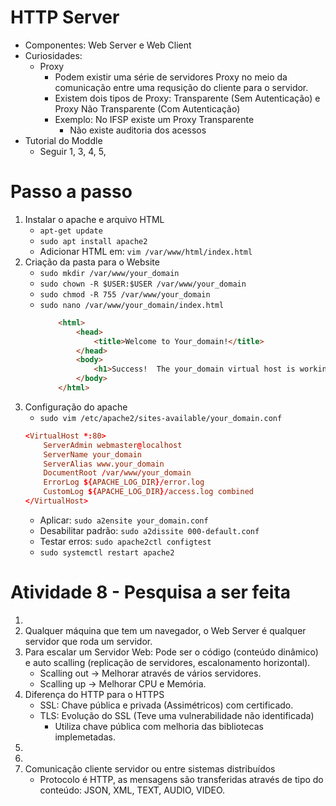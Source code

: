 # HTTP Server

- Componentes: Web Server e Web Client
- Curiosidades:
    - Proxy
        - Podem existir uma série de servidores Proxy no meio da comunicação entre uma requsição do cliente para o servidor.
        - Existem dois tipos de Proxy: Transparente (Sem Autenticação) e Proxy Não Transparente (Com Autenticação)
        - Exemplo: No IFSP existe um Proxy Transparente
            - Não existe auditoria dos acessos
- Tutorial do Moddle
    - Seguir 1, 3, 4, 5,

# Passo a passo

1. Instalar o apache e arquivo HTML
    - `apt-get update`
    - `sudo apt install apache2`
    - Adicionar HTML em: `vim /var/www/html/index.html`
2. Criação da pasta para o Website
    - `sudo mkdir /var/www/your_domain`
    - `sudo chown -R $USER:$USER /var/www/your_domain`
    - `sudo chmod -R 755 /var/www/your_domain`
    - `sudo nano /var/www/your_domain/index.html`
        ```html
            <html>
                <head>
                    <title>Welcome to Your_domain!</title>
                </head>
                <body>
                    <h1>Success!  The your_domain virtual host is working!</h1>
                </body>
            </html>
        ```
3. Configuração do apache   
    - `sudo vim /etc/apache2/sites-available/your_domain.conf`
    ```conf
    <VirtualHost *:80>
        ServerAdmin webmaster@localhost
        ServerName your_domain
        ServerAlias www.your_domain
        DocumentRoot /var/www/your_domain
        ErrorLog ${APACHE_LOG_DIR}/error.log
        CustomLog ${APACHE_LOG_DIR}/access.log combined
    </VirtualHost>
    ```
    - Aplicar: `sudo a2ensite your_domain.conf`
    - Desabilitar padrão: `sudo a2dissite 000-default.conf`
    - Testar erros: `sudo apache2ctl configtest`
    - `sudo systemctl restart apache2`

# Atividade 8 - Pesquisa a ser feita

1. 
2. Qualquer máquina que tem um navegador, o Web Server é qualquer servidor que roda um servidor.
3. Para escalar um Servidor Web: Pode ser o código (conteúdo dinâmico) e auto scalling (replicação de servidores, escalonamento horizontal).
    - Scalling out -> Melhorar através de vários servidores.
    - Scalling up  -> Melhorar CPU e Memória.
4. Diferença do HTTP para o HTTPS
    - SSL: Chave pública e privada (Assimétricos) com certificado.
    - TLS: Evolução do SSL (Teve uma vulnerabilidade não identificada)
        - Utiliza chave pública com melhoria das bibliotecas implemetadas.
5. 
6. 
7. Comunicação cliente servidor ou entre sistemas distribuídos 
    - Protocolo é HTTP, as mensagens são transferidas através de tipo do conteúdo: JSON, XML, TEXT, AUDIO, VIDEO.

